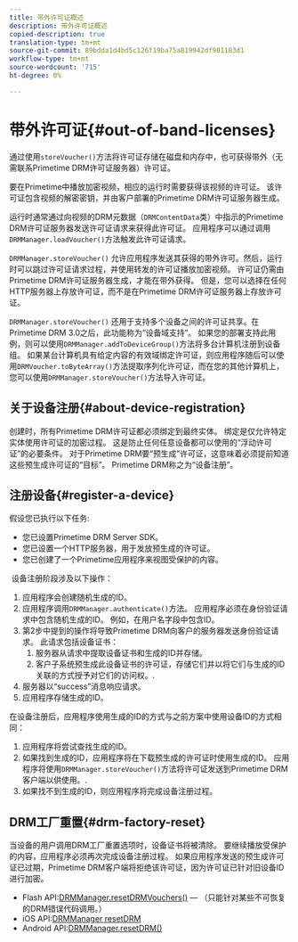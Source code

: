 ```yaml
---
title: 带外许可证概述
description: 带外许可证概述
copied-description: true
translation-type: tm+mt
source-git-commit: 89bdda1d4bd5c126f19ba75a819942df901183d1
workflow-type: tm+mt
source-wordcount: '715'
ht-degree: 0%

---
```



# 带外许可证{#out-of-band-licenses}

通过使用`storeVoucher()`方法将许可证存储在磁盘和内存中，也可获得带外（无需联系Primetime DRM许可证服务器）许可证。

要在Primetime中播放加密视频，相应的运行时需要获得该视频的许可证。 该许可证包含视频的解密密钥，并由客户部署的Primetime DRM许可证服务器生成。

运行时通常通过向视频的DRM元数据（`DRMContentData`类）中指示的Primetime DRM许可证服务器发送许可证请求来获得此许可证。 应用程序可以通过调用`DRMManager.loadVoucher()`方法触发此许可证请求。

`DRMManager.storeVoucher()` 允许应用程序发送其获得的带外许可。然后，运行时可以跳过许可证请求过程，并使用转发的许可证播放加密视频。 许可证仍需由Primetime DRM许可证服务器生成，才能在带外获得。 但是，您可以选择在任何HTTP服务器上存放许可证，而不是在Primetime DRM许可证服务器上存放许可证。

`DRMManager.storeVoucher()` 还用于支持多个设备之间的许可证共享。在Primetime DRM 3.0之后，此功能称为“设备域支持”。 如果您的部署支持此用例，则可以使用`DRMManager.addToDeviceGroup()`方法将多台计算机注册到设备组。 如果某台计算机具有给定内容的有效域绑定许可证，则应用程序随后可以使用`DRMVoucher.toByteArray()`方法提取序列化许可证，而在您的其他计算机上，您可以使用`DRMManager.storeVoucher()`方法导入许可证。

## 关于设备注册{#about-device-registration}

创建时，所有Primetime DRM许可证都必须绑定到最终实体。 绑定是仅允许特定实体使用许可证的加密过程。 这是防止任何任意设备都可以使用的“浮动许可证”的必要条件。 对于Primetime DRM要“预生成”许可证，这意味着必须提前知道这些预生成许可证的“目标”。 Primetime DRM称之为“设备注册”。

## 注册设备{#register-a-device}

假设您已执行以下任务:

* 您已设置Primetime DRM Server SDK。
* 您已设置一个HTTP服务器，用于发放预生成的许可证。
* 您已创建了一个Primetime应用程序来视图受保护的内容。

 设备注册阶段涉及以下操作：

1. 应用程序会创建随机生成的ID。
1. 应用程序调用`DRMManager.authenticate()`方法。 应用程序必须在身份验证请求中包含随机生成的ID。 例如，在用户名字段中包含ID。
1. 第2步中提到的操作将导致Primetime DRM向客户的服务器发送身份验证请求。 此请求包括设备证书：
   1. 服务器从请求中提取设备证书和生成的ID并存储。
   1. 客户子系统预生成此设备证书的许可证，存储它们并以将它们与生成的ID关联的方式授予对它们的访问权。.
1. 服务器以“success”消息响应请求。
1. 应用程序存储生成的ID。

在设备注册后，应用程序使用生成的ID的方式与之前方案中使用设备ID的方式相同：
1. 应用程序将尝试查找生成的ID。
1. 如果找到生成的ID，应用程序将在下载预生成的许可证时使用生成的ID。 应用程序将使用`DRMManager.storeVoucher()`方法将许可证发送到Primetime DRM客户端以供使用。.
1. 如果找不到生成的ID，则应用程序将完成设备注册过程。

## DRM工厂重置{#drm-factory-reset}

当设备的用户调用DRM工厂重置选项时，设备证书将被清除。 要继续播放受保护的内容，应用程序必须再次完成设备注册过程。 如果应用程序发送的预生成许可证已过期，Primetime DRM客户端将拒绝该许可证，因为许可证已针对旧设备ID进行加密。

* Flash API:[DRMManager.resetDRMVouchers()](https://help.adobe.com/en_US/FlashPlatform/reference/actionscript/3/flash/net/drm/DRMManager.html#resetDRMVouchers()) — （只能针对某些不可恢复的DRM错误代码调用。）
* iOS API:[DRMManager resetDRM](https://help.adobe.com/en_US/primetime/api/drm-apis/client/ios/interface_d_r_m_manager.html#a0dd6c9662428583196e0419d3ea69446)
* Android API:[DRMManager.resetDRM()](https://help.adobe.com/en_US/primetime/api/drm-apis/client/android/com/adobe/ave/drm/DRMManager.html#resetDRM(com.adobe.ave.drm.DRMOperationErrorCallback,%20com.adobe.ave.drm.DRMOperationCompleteCallback))